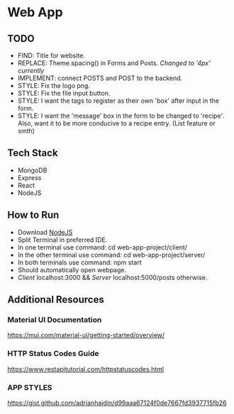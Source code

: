 # Web App

## TODO

  - FIND: Title for website. 
  - REPLACE: Theme.spacing() in Forms and Posts. *Changed to '4px' currently*
  - IMPLEMENT: connect POSTS and POST to the backend. 
  - STYLE: Fix the logo png. 
  - STYLE: Fix the file input button.
  - STYLE: I want the tags to register as their own 'box' after input in the form. 
  - STYLE: I want the 'message' box in the form to be changed to 'recipe'. Also, want it to be more conducive to a recipe entry. (List feature or smth) 

## Tech Stack 

  - MongoDB
  - Express
  - React
  - NodeJS

## How to Run

  - Download [NodeJS](https://nodejs.org/en/download/)
  - Split Terminal in preferred IDE. 
  - In one terminal use command:
      cd web-app-project/client/
  - In the other terminal use command:
      cd web-app-project/server/
  - In both terminals use command:
      npm start
  - Should automatically open webpage. 
  - *Client* localhost:3000 && *Server* localhost:5000/posts otherwise. 

## Additional Resources

### Material UI Documentation
https://mui.com/material-ui/getting-started/overview/
### HTTP Status Codes Guide
https://www.restapitutorial.com/httpstatuscodes.html
### APP STYLES 
https://gist.github.com/adrianhajdin/d99aaa67124f0de7667fd3937715fb26




